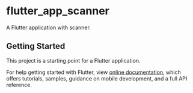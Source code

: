 # flutter_app_scanner

A Flutter application with scanner.

## Getting Started

This project is a starting point for a Flutter application.

For help getting started with Flutter, view 
[online documentation](https://flutter.dev/docs), which offers tutorials,
samples, guidance on mobile development, and a full API reference.
